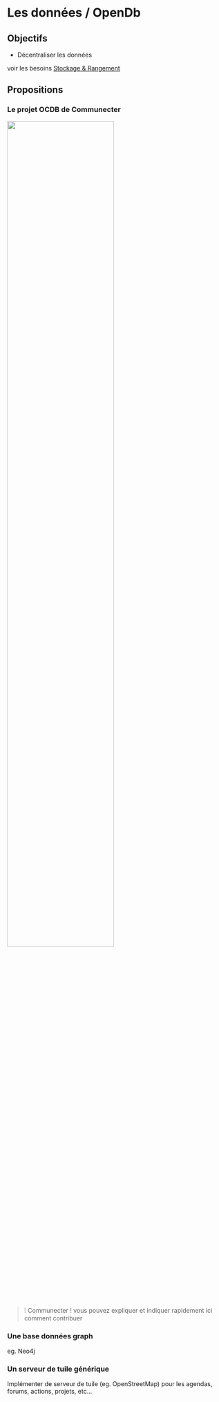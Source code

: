 
Les données / OpenDb
===

## Objectifs

- Décentraliser les données

voir les besoins [Stockage & Rangement](https://github.com/corbane/ND-Briques-Numeriques/wiki/A-2-Stockage-&-Rangement)

## Propositions

### Le projet OCDB de Communecter

<img width="70%" src="ocdb.png"/>

> :grey_exclamation: Communecter ! vous pouvez expliquer et indiquer rapidement ici comment contribuer

### Une base données graph

eg. Neo4j

### Un serveur de tuile générique

Implémenter de serveur de tuile (eg. OpenStreetMap) pour les agendas, forums, actions, projets, etc...
